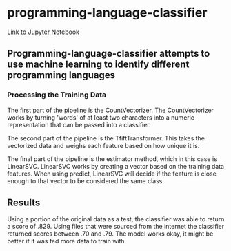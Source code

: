 # programming-language-classifier
[Link to Jupyter Notebook](https://github.com/conleydg/programming-language-classifier/blob/master/programming-language-classifier.ipynb)

## Programming-language-classifier attempts to use machine learning to identify different programming languages

### Processing the Training Data

 The first part of the pipeline is the CountVectorizer.  The CountVectorizer works by turning 'words' of at least two characters into a numeric representation that can be passed into a classifier. 
 
 The second part of the pipeline is the TfiftTransformer.  This takes the vectorized data and weighs each feature based on how unique it is.  
 
 The final part of the pipeline is the estimator method, which in this case is LinearSVC.  LinearSVC works by creating a vector based on the training data features.  When using predict, LinearSVC will decide if the feature is close enough to that vector to be considered the same class.
 
 ## Results
 
 Using a portion of the original data as a test, the classifier was able to return a score of .829.  Using files that were sourced from the internet the classifier returned scores between .70 and .79.  The model works okay, it might be better if it was fed more data to train with.



